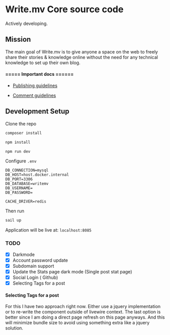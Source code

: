 # Write.mv Core source code

Actively developing.

## Mission

The main goal of Write.mv is to give anyone a space on the web to freely share their stories & knowledge online without the need for any technical knowledge to set up their own blog. 


#### ===== Important docs ======

- [Publishing guidelines](https://github.com/write-mv/policies/blob/main/PublishingGuideline.md)

- [Comment guidelines](https://github.com/write-mv/policies/blob/main/CommentGuideline.md)


## Development Setup

Clone the repo

```bash
composer install
```

```bash
npm install
```

```bash
npm run dev
```

Configure `.env`

```
DB_CONNECTION=mysql
DB_HOST=host.docker.internal
DB_PORT=3306
DB_DATABASE=writemv
DB_USERNAME=
DB_PASSWORD=

CACHE_DRIVER=redis
```
Then run

```bash
sail up
```

Application will be live at: `localhost:8085`


### TODO

- [x] Darkmode
- [x] Account password update
- [x] Subdomain support
- [x] Update the Stats page dark mode (Single post stat page)
- [x] Social Login ( Github)
- [x] Selecting Tags for a post

#### Selecting Tags for a post

For this I have two approach right now. Either use a jquery implementation or to re-write the component outside of livewire context. The last option is better since I am doing a direct page refresh on this page anyways. And this will minimize bundle size to avoid using something extra like a jquery solution.